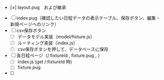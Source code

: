 - [×] layout.pug　および継承
- [ ] index.pug（確認したい日程データの表示テーブル、保存ボタン、編集・新規ページへのリンク）
- [ ] csv保存ボタン
  - [ ] データモデル実装（model/fixture.js）
  - [ ] ルーティング実装（index.js）
  - [ ] csv保存ボタンを押して、データベースに保存

- [ ] 各日程ページ（/:fixtureId , fixture.pug , ）
  - [ ] index.js (get /:fixtureId 時)
  - [ ] fixture.pug

- [ ]